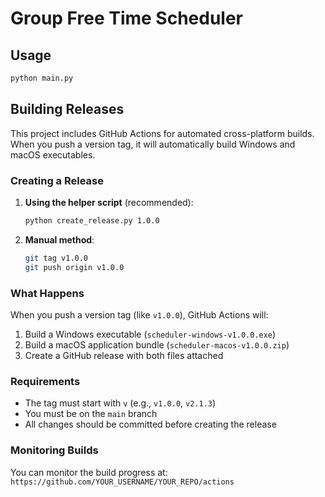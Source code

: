 # Group Free Time Scheduler

## Usage
```bash
python main.py
```

## Building Releases

This project includes GitHub Actions for automated cross-platform builds. When you push a version tag, it will automatically build Windows and macOS executables.

### Creating a Release

1. **Using the helper script** (recommended):
   ```bash
   python create_release.py 1.0.0
   ```

2. **Manual method**:
   ```bash
   git tag v1.0.0
   git push origin v1.0.0
   ```

### What Happens

When you push a version tag (like `v1.0.0`), GitHub Actions will:

1. Build a Windows executable (`scheduler-windows-v1.0.0.exe`)
2. Build a macOS application bundle (`scheduler-macos-v1.0.0.zip`)
3. Create a GitHub release with both files attached

### Requirements

- The tag must start with `v` (e.g., `v1.0.0`, `v2.1.3`)
- You must be on the `main` branch
- All changes should be committed before creating the release

### Monitoring Builds

You can monitor the build progress at: `https://github.com/YOUR_USERNAME/YOUR_REPO/actions`
